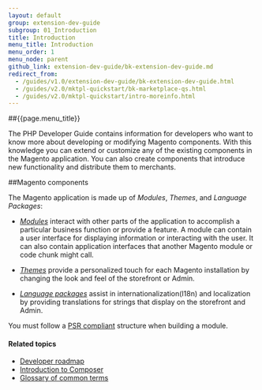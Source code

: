 ```yaml
---
layout: default
group: extension-dev-guide
subgroup: 01_Introduction
title: Introduction
menu_title: Introduction
menu_order: 1
menu_node: parent
github_link: extension-dev-guide/bk-extension-dev-guide.md
redirect_from:
  - /guides/v1.0/extension-dev-guide/bk-extension-dev-guide.html
  - /guides/v2.0/mktpl-quickstart/bk-marketplace-qs.html
  - /guides/v2.0/mktpl-quickstart/intro-moreinfo.html
---
```


##{{page.menu_title}}

The PHP Developer Guide contains information for developers who want to know more about developing or modifying Magento components. With this knowledge you can extend or customize any of the existing components in the Magento application. You can also create components that introduce new functionality and distribute them to merchants.

##Magento components

The Magento application is made up of *Modules*, *Themes*, and *Language Packages*:

* <a href="{{ site.gdeurl }}architecture/archi_perspectives/components/modules/mod_intro.html">*Modules*</a> interact with other parts of the application to accomplish a particular business function or provide a feature. A module can contain a user interface for displaying information or interacting with the user. It can also contain application interfaces that another Magento module or code chunk might call.

* <a href="{{ site.gdeurl }}frontend-dev-guide/themes/theme-general.html">*Themes*</a> provide a personalized touch for each Magento installation by changing the look and feel of the storefront or Admin.

* <a href="{{ site.gdeurl }}frontend-dev-guide/translations/xlate.html">*Language packages*</a> assist in internationalization(I18n) and localization by providing translations for strings that display on the storefront and Admin.

<div class="bs-callout bs-callout-info" id="info">
<p>You must follow a <a href="http://www.php-fig.org/psr/psr-4/">PSR compliant</a> structure when building a module.</p>
</div>

#### Related topics

*	<a href="{{ site.gdeurl }}extension-dev-guide/intro/developers_roadmap.html">Developer roadmap</a>
*	<a href="{{ site.gdeurl }}extension-dev-guide/intro/intro-composer.html">Introduction to Composer</a>
*	<a href="{{ site.gdeurl }}extension-dev-guide/intro/intro-composer-gloss.html">Glossary of common terms</a>
